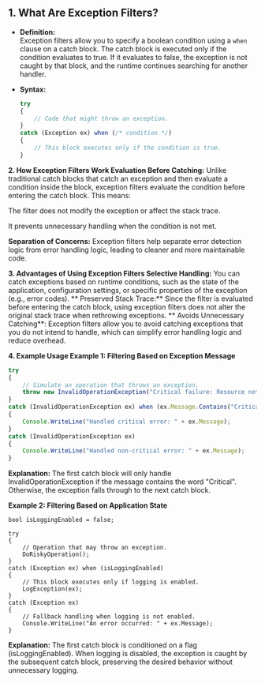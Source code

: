 ## 1. What Are Exception Filters?

- **Definition:**  
  Exception filters allow you to specify a boolean condition using a `when` clause on a catch block. The catch block is executed only if the condition evaluates to true. If it evaluates to false, the exception is not caught by that block, and the runtime continues searching for another handler.

- **Syntax:**  
  ```typescript
  try
  {
      // Code that might throw an exception.
  }
  catch (Exception ex) when (/* condition */)
  {
      // This block executes only if the condition is true.
  }
  ```

**2. How Exception Filters Work
Evaluation Before Catching:**
Unlike traditional catch blocks that catch an exception and then evaluate a condition inside the block, exception filters evaluate the condition before entering the catch block. This means:

The filter does not modify the exception or affect the stack trace.

It prevents unnecessary handling when the condition is not met.

**Separation of Concerns:**
Exception filters help separate error detection logic from error handling logic, leading to cleaner and more maintainable code.

**3. Advantages of Using Exception Filters
Selective Handling:**
You can catch exceptions based on runtime conditions, such as the state of the application, configuration settings, or specific properties of the exception (e.g., error codes).
**
Preserved Stack Trace:**
Since the filter is evaluated before entering the catch block, using exception filters does not alter the original stack trace when rethrowing exceptions.
**
Avoids Unnecessary Catching**:
Exception filters allow you to avoid catching exceptions that you do not intend to handle, which can simplify error handling logic and reduce overhead.

**4. Example Usage
Example 1: Filtering Based on Exception Message**
```typescript
try
{
    // Simulate an operation that throws an exception.
    throw new InvalidOperationException("Critical failure: Resource not found.");
}
catch (InvalidOperationException ex) when (ex.Message.Contains("Critical"))
{
    Console.WriteLine("Handled critical error: " + ex.Message);
}
catch (InvalidOperationException ex)
{
    Console.WriteLine("Handled non-critical error: " + ex.Message);
}
```

**Explanation:**
The first catch block will only handle InvalidOperationException if the message contains the word "Critical". Otherwise, the exception falls through to the next catch block.

**Example 2: Filtering Based on Application State**
```cshar
bool isLoggingEnabled = false;

try
{
    // Operation that may throw an exception.
    DoRiskyOperation();
}
catch (Exception ex) when (isLoggingEnabled)
{
    // This block executes only if logging is enabled.
    LogException(ex);
}
catch (Exception ex)
{
    // Fallback handling when logging is not enabled.
    Console.WriteLine("An error occurred: " + ex.Message);
}
```

**Explanation:**
The first catch block is conditioned on a flag (isLoggingEnabled). When logging is disabled, the exception is caught by the subsequent catch block, preserving the desired behavior without unnecessary logging.